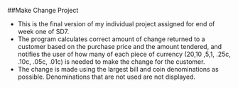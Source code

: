 ##Make Change Project
- This is the final version of my individual project assigned for end of week one of SD7.
- The program calculates correct amount of change returned to a customer based on the purchase price and the amount tendered, and notifies the user of how many of each piece of currency ($20 ,$10 ,$5 ,$1, .25c, .10c, .05c, .01c) is needed to make the change for the customer. 
- The change is made using the largest bill and coin denominations as possible. Denominations that are not used are not displayed.


